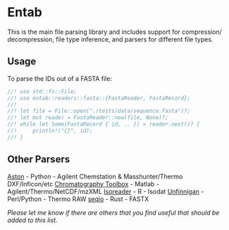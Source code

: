# Entab
This is the main file parsing library and includes support for compression/
decompression, file type inference, and parsers for different file types.

## Usage

To parse the IDs out of a FASTA file:
```rust
//! use std::fs::File;
//! use entab::readers::fasta::{FastaReader, FastaRecord};
//!
//! let file = File::open("./tests/data/sequence.fasta")?;
//! let mut reader = FastaReader::new(file, None)?;
//! while let Some(FastaRecord { id, .. }) = reader.next()? {
//!     println!("{}", id);
//! }
```

## Other Parsers
[Aston](https://github.com/bovee/aston) - Python - Agilent Chemstation & Masshunter/Thermo DXF/Inficon/etc
[Chromatography Toolbox](https://github.com/chemplexity/chromatography) - Matlab - Agilent/Thermo/NetCDF/mzXML
[Isoreader](https://github.com/isoverse/isoreader) - R - Isodat
[Unfinnigan](https://github.com/prvst/unfinnigan) - Perl/Python - Thermo RAW
[seqio](https://github.com/markschl/seq_io) - Rust - FASTX

_Please let me know if there are others that you find useful that should be added to this list._
